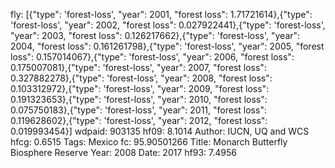 fly: [{"type": 'forest-loss', "year": 2001, "forest loss": 1.71721614},{"type": 'forest-loss', "year": 2002, "forest loss": 0.027922441},{"type": 'forest-loss', "year": 2003, "forest loss": 0.126217662},{"type": 'forest-loss', "year": 2004, "forest loss": 0.161261798},{"type": 'forest-loss', "year": 2005, "forest loss": 0.157014067},{"type": 'forest-loss', "year": 2006, "forest loss": 0.175007081},{"type": 'forest-loss', "year": 2007, "forest loss": 0.327882278},{"type": 'forest-loss', "year": 2008, "forest loss": 0.103312972},{"type": 'forest-loss', "year": 2009, "forest loss": 0.191323653},{"type": 'forest-loss', "year": 2010, "forest loss": 0.075750183},{"type": 'forest-loss', "year": 2011, "forest loss": 0.119628602},{"type": 'forest-loss', "year": 2012, "forest loss": 0.019993454}]
wdpaid: 903135
hf09: 8.1014
Author: IUCN, UQ and WCS
hfcg: 0.6515
Tags: Mexico
fc: 95.90501266
Title: Monarch Butterfly Biosphere Reserve
Year: 2008
Date: 2017
hf93: 7.4956
